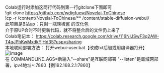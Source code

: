 Colab运行时添加这两行代码到第一行gitclone下面即可</br>
!git clone https://github.com/wdigfuew/Novelai-ToChinese</br>
!cp -r /content/Novelai-ToChinese/** /content/stable-diffusion-webui/</br>
此项目是B站up：只剩一瓶辣椒酱 的汉化包</br>
介于原UP会时不时更新代码，就不将整合后的文件仍上来了</br>
Colab笔记本：
https://colab.research.google.com/drive/116NIJSwF3q2AW-T4qJPhKwMxdkYjHd35?usp=sharing
</br>
本地联网部署方法：
打开webui-user.bat【改成txt后缀或用编译器打开】</br>
![image](https://user-images.githubusercontent.com/49783267/196210118-8f2b2a24-4ffc-4703-adc7-60c89571200d.png)</br>
在 COMMANDLINE_AGS=后输入"--share"是互联网部署  "--listen"是局域网部署，ipv4地址+:7860【例192.168.2.1:7860】
